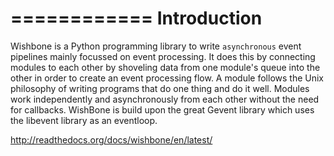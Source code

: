 ============
Introduction
============

Wishbone is a Python programming library to write `asynchronous` event pipelines mainly focussed on event processing.
It does this by connecting modules to each other by shoveling data from one module's queue into the other in order to create an event processing flow.
A module follows the Unix philosophy of writing programs that do one thing and do it well.  Modules work independently and asynchronously from each other without the need for callbacks.
WishBone is build upon the great Gevent library which uses the libevent library as an eventloop.


http://readthedocs.org/docs/wishbone/en/latest/
